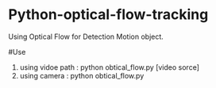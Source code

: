 # Python-optical-flow-tracking
Using Optical Flow for Detection Motion object. 

#Use
1. using vidoe path : python obtical_flow.py [video sorce]
2. using camera : python obtical_flow.py 
